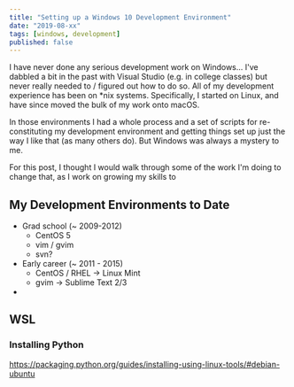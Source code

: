 ```yaml
---
title: "Setting up a Windows 10 Development Environment"
date: "2019-08-xx"
tags: [windows, development]
published: false
---
```


I have never done any serious development work on Windows... I've dabbled a bit in the past with Visual Studio (e.g. in college classes) but never really needed to / figured out how to do so. All of my development experience has been on \*nix systems. Specifically, I started on Linux, and have since moved the bulk of my work onto macOS.

In those environments I had a whole process and a set of scripts for re-constituting my development environment and getting things set up just the way I like that (as many others do). But Windows was always a mystery to me.

For this post, I thought I would walk through some of the work I'm doing to change that, as I work on growing my skills to 

## My Development Environments to Date

- Grad school (~ 2009-2012)
    - CentOS 5
    - vim / gvim
    - svn?
- Early career (~ 2011 - 2015)
    - CentOS / RHEL -> Linux Mint 
    - gvim -> Sublime Text 2/3
- 


## WSL

### Installing Python

https://packaging.python.org/guides/installing-using-linux-tools/#debian-ubuntu